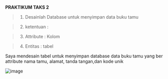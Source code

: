 **PRAKTIKUM TAKS 2**

>1. Desainlah Database untuk menyimpan data buku tamu

>2. ketentuan :

>3. Attribute : Kolom

>4. Entitas : tabel

Saya mendesain tabel untuk menyimpan database data buku tamu yang ber attribute nama tamu, alamat, tanda tangan,dan kode unik


![image](https://github.com/dhafimuammar/TUGAS-PRAKTIKUM/assets/160202301/50af4e4e-dd08-4c6d-a8d3-7cb8cb161e48)
